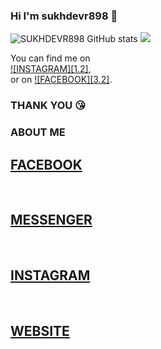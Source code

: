 ### Hi I'm sukhdevr898 👋

<!--
**sukhdevr898/sukhdevr898** is a ✨ _special_ ✨ repository because its `README.md` (this file) appears on your GitHub profile.

Here are some ideas to get you started:

- 🔭 I’m currently working on ..
- ⚡ Fun fact: ...
-->
![SUKHDEVR898 GitHub stats](https://github-readme-stats.vercel.app/api?username=anuraghazra&show_icons=true&theme=radical)
<img src="https://img.shields.io/static/v1?label=<https://sukhdevr898.site123.me>&message=<https://m.me/sukhdevr898>&color=<COLOR>" />
<!-- Actual text -->

You can find me on <br>
[![INSTAGRAM][1.2]][1],<br> or on [![FACEBOOK][3.2]][2].

<!-- Icons -->


<!-- Links to your social media accounts -->

[1]: https://m.instagram.com/sukhdevr898
[2]: https://m.facebook.com/sukhdevr898/
### THANK YOU 😘
### ABOUT ME 
<a href="https://m.facebook.com/sukhdevr898 "> <h2> FACEBOOK </h2></a><br>
<a href="https://m.me/sukhdevr898" > <h2> MESSENGER</h2></a><br>
<a href="https://m.instagram.com/sukhdevr898" > <h2> INSTAGRAM</h2></a><br>
<a href="https://sukhdevr898.site123.me" > <h2> WEBSITE </h2></a><br>

